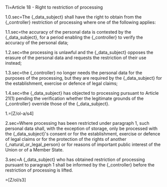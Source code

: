 Ti=Article 18 - Right to restriction of processing

1.0.sec=The {_data_subject} shall have the right to obtain from the {_controller} restriction of processing where one of the following applies:

1.1.sec=the accuracy of the personal data is contested by the {_data_subject}, for a period enabling the {_controller} to verify the accuracy of the personal data;

1.2.sec=the processing is unlawful and the {_data_subject} opposes the erasure of the personal data and requests the restriction of their use instead;

1.3.sec=the {_controller} no longer needs the personal data for the purposes of the processing, but they are required by the {_data_subject} for the establishment, exercise or defence of legal claims;

1.4.sec=the {_data_subject} has objected to processing pursuant to Article 21(1) pending the verification whether the legitimate grounds of the {_controller} override those of the {_data_subject}.

1.=[Z/ol-a/s4]

2.sec=Where processing has been restricted under paragraph 1, such personal data shall, with the exception of storage, only be processed with the {_data_subject}'s consent or for the establishment, exercise or defence of legal claims or for the protection of the rights of another {_natural_or_legal_person} or for reasons of important public interest of the Union or of a Member State.

3.sec=A {_data_subject} who has obtained restriction of processing pursuant to paragraph 1 shall be informed by the {_controller} before the restriction of processing is lifted.

=[Z/ol/s3]

